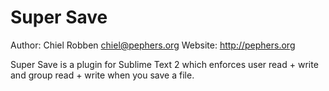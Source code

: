 # Super Save
Author: Chiel Robben <chiel@pephers.org>
Website: http://pephers.org

Super Save is a plugin for Sublime Text 2 which enforces user read + write and
group read + write when you save a file.
